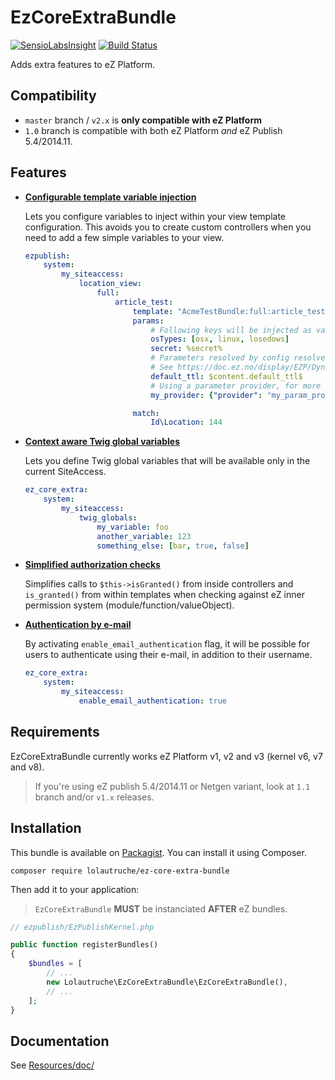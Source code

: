 # EzCoreExtraBundle

[![SensioLabsInsight](https://insight.sensiolabs.com/projects/4c330566-a5a9-45c1-82a5-00d781f355a0/mini.png)](https://insight.sensiolabs.com/projects/4c330566-a5a9-45c1-82a5-00d781f355a0)
[![Build Status](https://travis-ci.org/lolautruche/EzCoreExtraBundle.svg)](http://travis-ci.org/lolautruche/EzCoreExtraBundle)

Adds extra features to eZ Platform.

## Compatibility
* `master` branch / `v2.x` is **only compatible with eZ Platform**
* `1.0` branch is compatible with both eZ Platform *and* eZ Publish 5.4/2014.11.

## Features
* **[Configurable template variable injection](Resources/doc/template_variables_injection.md)**

  Lets you configure variables to inject within your view template configuration.
  This avoids you to create custom controllers when you need to add a few simple variables to your view.

  ```yaml
  ezpublish:
      system:
          my_siteaccess:
              location_view:
                  full:
                      article_test:
                          template: "AcmeTestBundle:full:article_test.html.twig"
                          params:
                              # Following keys will be injected as variables into configured template
                              osTypes: [osx, linux, losedows]
                              secret: %secret%
                              # Parameters resolved by config resolver
                              # See https://doc.ez.no/display/EZP/Dynamic+settings+injection
                              default_ttl: $content.default_ttl$
                              # Using a parameter provider, for more complex usecases.
                              my_provider: {"provider": "my_param_provider"}

                          match:
                              Id\Location: 144
  ```

* **[Context aware Twig global variables](Resources/doc/template_variables_injection.md)**

  Lets you define Twig global variables that will be available only in the current SiteAccess.

  ```yaml
  ez_core_extra:
      system:
          my_siteaccess:
              twig_globals:
                  my_variable: foo
                  another_variable: 123
                  something_else: [bar, true, false]
  ```

* **[Simplified authorization checks](Resources/doc/simplified_auth_checks.md)**

  Simplifies calls to `$this->isGranted()` from inside controllers and `is_granted()` from within templates when checking
  against eZ inner permission system (module/function/valueObject).
  
* **[Authentication by e-mail](Resources/doc/email_authentication.md)**

  By activating `enable_email_authentication` flag, it will be possible for users to authenticate using their e-mail,
  in addition to their username.
  
  ```yaml
  ez_core_extra:
      system:
          my_siteaccess:
              enable_email_authentication: true
  ``` 

## Requirements
EzCoreExtraBundle currently works eZ Platform v1, v2 and v3 (kernel v6, v7 and v8).

> If you're using eZ publish 5.4/2014.11 or Netgen variant, look at `1.1` branch and/or `v1.x` releases.

## Installation
This bundle is available on [Packagist](https://packagist.org/packages/lolautruche/ez-core-extra-bundle).
You can install it using Composer.

```
composer require lolautruche/ez-core-extra-bundle
```

Then add it to your application:

> `EzCoreExtraBundle` **MUST** be instanciated **AFTER** eZ bundles.

```php
// ezpublish/EzPublishKernel.php

public function registerBundles()
{
    $bundles = [
        // ...
        new Lolautruche\EzCoreExtraBundle\EzCoreExtraBundle(),
        // ...
    ];
}
```

## Documentation
See [Resources/doc/](Resources/doc)
